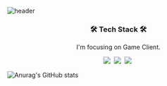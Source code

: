 ![header](https://capsule-render.vercel.app/api?type=waving&color=gradient&height=400&section=header&text=JungJun%20Github%20&fontSize=90&animation=fadeIn&fontAlignY=38&desc=%20%20%20%20%20%20%20&descAlignY=51&descAlign=80)


<h3 align="center">🛠 Tech Stack 🛠</h3>

<p align="center">
I'm focusing on Game Client.
  
<p align="center">
  <img src="https://img.shields.io/badge/c-%2300599C.svg?style=for-the-badge&logo=c&logoColor=white"/></a>&nbsp
  <img src="https://img.shields.io/badge/c%23-%23239120.svg?style=for-the-badge&logo=c-sharp&logoColor=white"/></a>&nbsp
  <img src="https://img.shields.io/badge/c++-%2300599C.svg?style=for-the-badge&logo=c%2B%2B&logoColor=white"/></a>&nbsp 
  
  <br>

![Anurag's GitHub stats](https://github-readme-stats.vercel.app/api?username=ogoo0608&show_icons=true&theme=radical)
